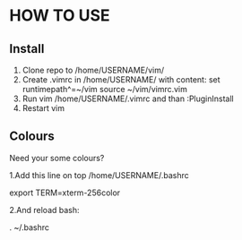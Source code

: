 HOW TO USE
==========

Install
-------
1. Clone repo to /home/USERNAME/vim/
2. Create .vimrc in /home/USERNAME/ with content: 
set runtimepath^=~/vim 
source ~/vim/vimrc.vim
3. Run vim /home/USERNAME/.vimrc and than :PluginInstall
4. Restart vim

Colours
------
Need your some colours?
 
1.Add this line on top /home/USERNAME/.bashrc 

export TERM=xterm-256color 

2.And reload bash: 

. ~/.bashrc


